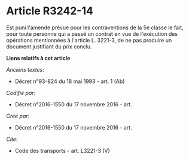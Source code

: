 # Article R3242-14

Est puni l'amende prévue pour les contraventions de la 5e classe le fait, pour toute personne qui a passé un contrat en vue
de l'exécution des opérations mentionnées à l'article L. 3221-3, de ne pas produire un document justifiant du prix conclu.

**Liens relatifs à cet article**

_Anciens textes_:

  - Décret n°93-824 du 18 mai 1993 - art. 1 (Ab)

_Codifié par_:

  - Décret n°2016-1550 du 17 novembre 2016 - art.

_Créé par_:

  - Décret n°2016-1550 du 17 novembre 2016 - art.

_Cite_:

  - Code des transports - art. L3221-3 (V)
